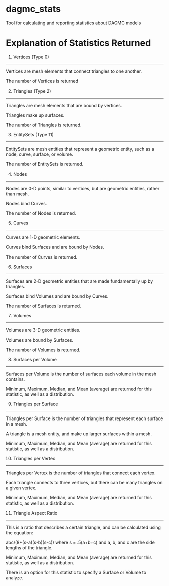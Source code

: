 # dagmc_stats
Tool for calculating and reporting statistics about DAGMC models


Explanation of Statistics Returned
==================================
1. Vertices (Type 0)
--------------------
Vertices are mesh elements that connect triangles to one another. 

The number of Vertices is returned

2. Triangles (Type 2)
---------------------
Triangles are mesh elements that are bound by vertices. 

Triangles make up surfaces. 

The number of Triangles is returned.

3. EntitySets (Type 11)
-----------------------
EntitySets are mesh entities that represent a geometric entity, such as a node, curve, surface, or volume. 

The number of EntitySets is returned. 

4. Nodes
---------
Nodes are 0-D points, similar to vertices, but are geometric entities, rather than mesh. 

Nodes bind Curves. 

The number of Nodes is returned. 

5. Curves
----------
Curves are 1-D geometric elements. 

Curves bind Surfaces and are bound by Nodes. 

The number of Curves is returned. 

6. Surfaces
------------
Surfaces are 2-D geometric entities that are made fundamentally up by triangles. 

Surfaces bind Volumes and are bound by Curves. 

The number of Surfaces is returned. 

7. Volumes
-----------
Volumes are 3-D geometric entities. 

Volumes are bound by Surfaces. 

The number of Volumes is returned. 

8. Surfaces per Volume
-----------------------
Surfaces per Volume is the number of surfaces each volume in the mesh contains.

Minimum, Maximum, Median, and Mean (average) are returned for this statistic, as well as a distribution.

9. Triangles per Surface
------------------------
Triangles per Surface is the number of triangles that represent each surface in a mesh.

A triangle is a mesh entity, and make up larger surfaces within a mesh.

Minimum, Maximum, Median, and Mean (average) are returned for this statistic, as well as a distribution.

10. Triangles per Vertex
------------------------
Triangles per Vertex is the number of triangles that connect each vertex.

Each triangle connects to three vertices, but there can be many triangles on a given vertex.

Minimum, Maximum, Median, and Mean (average) are returned for this statistic, as well as a distribution.

11. Triangle Aspect Ratio
-------------------------
This is a ratio that describes a certain triangle, and can be calculated using the equation:

abc/(8*(s-a)(s-b)(s-c)) where s = .5(a+b+c) and a, b, and c are the side lengths of the triangle. 

Minimum, Maximum, Median, and Mean (average) are returned for this statistic, as well as a distribution.

There is an option for this statistic to specify a Surface or Volume to analyze.
